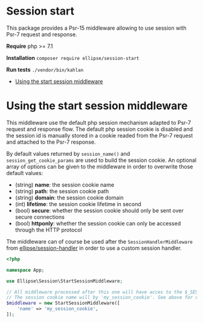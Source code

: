 # Session start

This package provides a Psr-15 middleware allowing to use session with Psr-7 request and response.

**Require** php >= 7.1

**Installation** `composer require ellipse/session-start`

**Run tests** `./vendor/bin/kahlan`

- [Using the start session middleware](#using-the-start-session-middleware)

# Using the start session middleware

This middleware use the default php session mechanism adapted to Psr-7 request and response flow. The default php session cookie is disabled and the session id is manually stored in a cookie readed from the Psr-7 request and attached to the Psr-7 response.

By default values returned by `session_name()` and `session_get_cookie_params` are used to build the session cookie. An optional array of options can be given to the middleware in order to overwrite those default values:

- (string) **name**: the session cookie name
- (string) **path**: the session cookie path
- (string) **domain**: the session cookie domain
- (int) **lifetime**: the session cookie lifetime in second
- (bool) **secure**: whether the session cookie should only be sent over secure connections
- (bool) **httponly**: whether the session cookie can only be accessed through the HTTP protocol

The middleware can of course be used after the `SessionHandlerMiddleware` from [ellipse/session-handler](https://github.com/ellipsephp/session-handler) in order to use a custom session handler.

```php
<?php

namespace App;

use Ellipse\Session\StartSessionMiddleware;

// All middleware processed after this one will have acces to the $_SESSION data.
// The session cookie name will by 'my_session_cookie'. See above for other options.
$middleware = new StartSessionMiddleware([
    'name' => 'my_session_cookie',
]);
```
